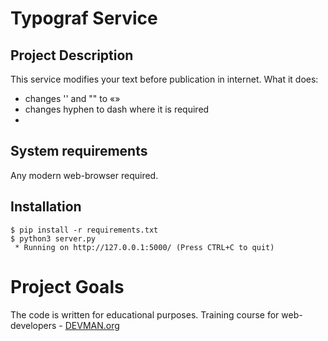 # Typograf Service

## Project Description
This service modifies your text before publication in internet.
What it does:
* changes '' and "" to «»
* changes hyphen to dash where it is required
* 
## System requirements
Any modern web-browser required.

## Installation
```
$ pip install -r requirements.txt
$ python3 server.py
 * Running on http://127.0.0.1:5000/ (Press CTRL+C to quit)
```

# Project Goals

The code is written for educational purposes. Training course for web-developers - [DEVMAN.org](https://devman.org)
